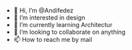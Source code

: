 - 👋 Hi, I’m @Andifedez
- 👀 I’m interested in design
- 🌱 I’m currently learning Architectur
- 💞️ I’m looking to collaborate on anything
- 📫 How to reach me by mail

<!---
Andifedez/Andifedez is a ✨ special ✨ repository because its `README.md` (this file) appears on your GitHub profile.
You can click the Preview link to take a look at your changes.
--->
